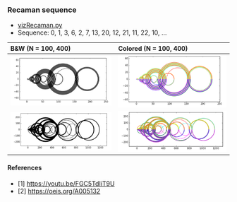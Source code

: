 ### Recaman sequence

- [vizRecaman.py](vizRecaman.py)
- Sequence: 0, 1, 3, 6, 2, 7, 13, 20, 12, 21, 11, 22, 10, ...

| B&W (N = 100, 400)  | Colored (N = 100, 400) | 
|:--------------------|:----------------
| ![det-86](/data/100b.png) |   ![det-106](/data/100c.png) | 
| ![det-86](/data/400b.png) |   ![det-106](/data/400c.png) | 

#### References
- [1] https://youtu.be/FGC5TdIiT9U
- [2] https://oeis.org/A005132

